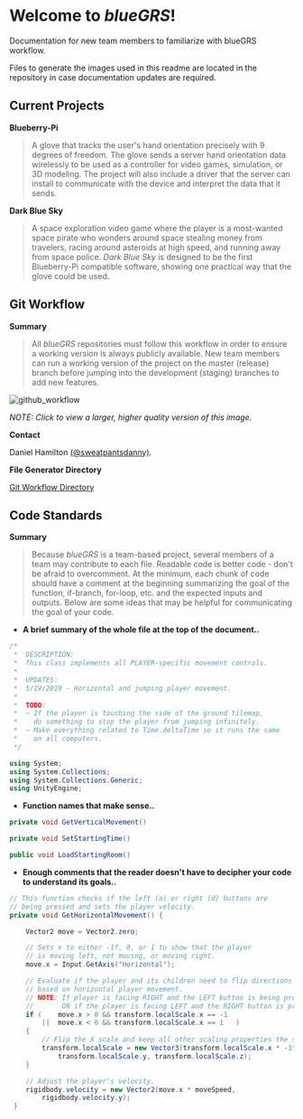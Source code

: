 # Welcome to _blueGRS_!
Documentation for new team members to familiarize with blueGRS workflow.

Files to generate the images used in this readme are located in the repository
in case documentation updates are required.

## Current Projects

**Blueberry-Pi**

> A glove that tracks the user's hand orientation precisely with 9 degrees of freedom. The glove sends a server hand orientation data wirelessly to be used as a controller for video games, simulation, or 3D modeling. The project will also include a driver that the server can install to communicate with the device and interpret the data that it sends.

**Dark Blue Sky**

> A space exploration video game where the player is a most-wanted space pirate who wonders around space stealing money from travelers, racing around asteroids at high speed, and running away from space police. _Dark Blue Sky_ is designed to be the first Blueberry-Pi compatible software, showing one practical way that the glove could be used.

## Git Workflow
**Summary**

> All _blueGRS_ repositories must follow this workflow in order to ensure a working 
version is always publicly available. New team members can run a working version
of the project on the master (release) branch before jumping into the development 
(staging) branches to add new features.

![github_workflow](https://user-images.githubusercontent.com/40513675/58377950-79deb980-7f58-11e9-8f16-8db008be333c.jpg)

_NOTE: Click to view a larger, higher quality version of this image._

**Contact**

Daniel Hamilton [(@sweatpantsdanny)](https://github.com/sweatpantsdanny).

**File Generator Directory**

[Git Workflow Directory](https://github.com/bluegrs/orientation/tree/master/git_workflow)

## Code Standards
**Summary**

> Because _blueGRS_ is a team-based project, several members of a team may contribute to each file. Readable code is better code - don't be afraid to overcomment. At the minimum, each chunk of code should have a comment at the beginning summarizing the goal of the function, if-branch, for-loop, etc. and the expected inputs and outputs. Below are some ideas that may be helpful for communicating the goal of your code.

- **A brief summary of the whole file at the top of the document..**
```c#
/*
 *  DESCRIPTION:
 *  This class implements all PLAYER-specific movement controls.
 *  
 *  UPDATES:
 *  5/19/2019 - Horizontal and jumping player movement.
 *  
 *  TODO:
 *  ~ If the player is touching the side of the ground tilemap,
 *    do something to stop the player from jumping infinitely.
 *  ~ Make everything related to Time.deltaTime so it runs the same
 *    on all computers.
 */

using System;
using System.Collections;
using System.Collections.Generic;
using UnityEngine;
```

- **Function names that make sense..**

```c#
private void GetVerticalMovement()
```
```c#
private void SetStartingTime()
```
```c#
public void LoadStartingRoom() 
```

- **Enough comments that the reader doesn't have to decipher your code to understand its goals..**
```c#
// This function checks if the left (a) or right (d) buttons are 
// being pressed and sets the player velocity.
private void GetHorizontalMovement() {

    Vector2 move = Vector2.zero;

    // Sets x to either -1f, 0, or 1 to show that the player
    // is moving left, not moving, or moving right.
    move.x = Input.GetAxis("Horizontal");

    // Evaluate if the player and its children need to flip directions
    // based on horizontal player movement.
    // NOTE: If player is facing RIGHT and the LEFT button is being pressed.
    //       OR if the player is facing LEFT and the RIGHT button is pressed.
    if (    move.x > 0 && transform.localScale.x == -1
        ||  move.x < 0 && transform.localScale.x == 1   )
    {
        // Flip the X scale and keep all other scaling properties the same.
        transform.localScale = new Vector3(transform.localScale.x * -1f,
            transform.localScale.y, transform.localScale.z);
    }

    // Adjust the player's velocity.
    rigidbody.velocity = new Vector2(move.x * moveSpeed,
        rigidbody.velocity.y);
 }
 ```
